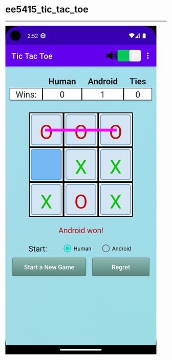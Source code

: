 # ee5415_tic_tac_toe
--------

![alt text](https://github.com/kms125690/ee5415_tic_tac_toe/blob/master/screenshot/screenshot.png?raw=true)
